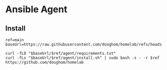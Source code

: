 # Ansible Agent

## Install

```shell
ref=main
baseUrl=https://raw.githubusercontent.com/doughom/homelab/refs/heads

curl -fLO "$baseUrl/$ref/agent/requirements.txt"
curl -fLs "$baseUrl/$ref/agent/install.sh" | sudo bash -s - -r $ref https://github.com/doughom/homelab
```

